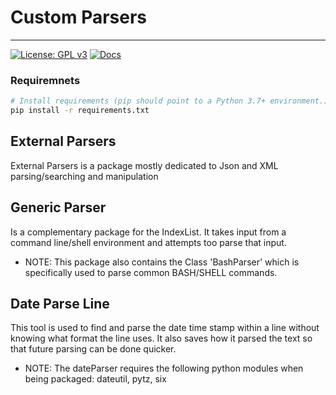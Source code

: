 Custom Parsers
==============

-----
[![License: GPL v3](https://img.shields.io/badge/License-GPLv3-blue.svg)](https://choosealicense.com/licenses/gpl-3.0/)
[![Docs](https://readthedocs.org/projects/ansicolortags/badge/?version=latest)](https://orcephrye.github.io/PyCustomCustomParsers/)

### Requiremnets
```sh
# Install requirements (pip should point to a Python 3.7+ environment.)
pip install -r requirements.txt
```

## External Parsers

External Parsers is a package mostly dedicated to Json and XML parsing/searching and manipulation

## Generic Parser

Is a complementary package for the IndexList. It takes input from a command line/shell environment and attempts too 
parse that input. 

* NOTE: This package also contains the Class 'BashParser' which is specifically used to parse common BASH/SHELL commands.

## Date Parse Line

This tool is used to find and parse the date time stamp within a line without knowing what format the line uses. It also
saves how it parsed the text so that future parsing can be done quicker.

* NOTE: The dateParser requires the following python modules when being packaged: dateutil, pytz, six
